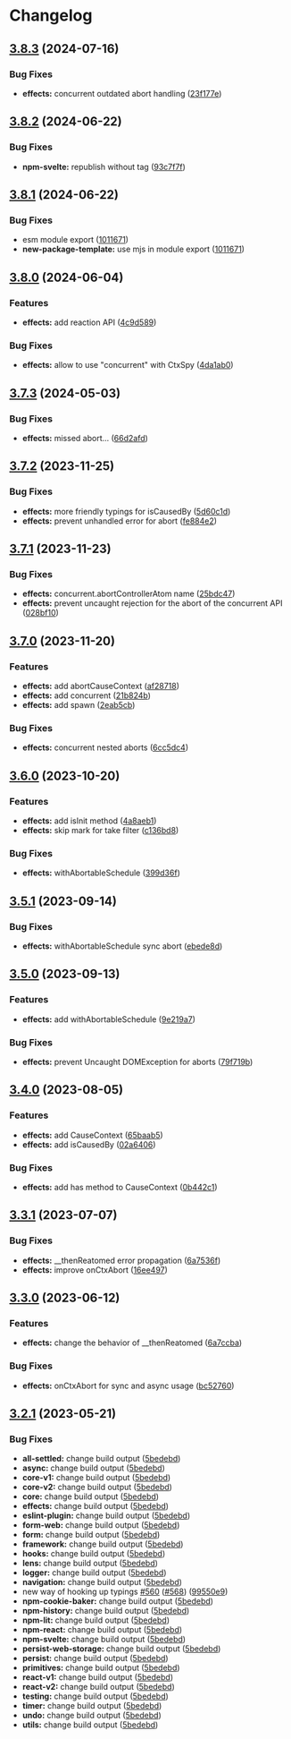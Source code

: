 # Changelog

## [3.8.3](https://github.com/artalar/reatom/compare/effects-v3.8.2...effects-v3.8.3) (2024-07-16)


### Bug Fixes

* **effects:** concurrent outdated abort handling ([23f177e](https://github.com/artalar/reatom/commit/23f177e804546a8d43530a4c0dc764c162737513))

## [3.8.2](https://github.com/artalar/reatom/compare/effects-v3.8.1...effects-v3.8.2) (2024-06-22)


### Bug Fixes

* **npm-svelte:** republish without tag ([93c7f7f](https://github.com/artalar/reatom/commit/93c7f7f5ec58247b1b3aec854cd83b0a0ecd6a6c))

## [3.8.1](https://github.com/artalar/reatom/compare/effects-v3.8.0...effects-v3.8.1) (2024-06-22)


### Bug Fixes

* esm module export ([1011671](https://github.com/artalar/reatom/commit/10116719dd92d8102352a39e4ed772b8173d8668))
* **new-package-template:** use mjs in module export ([1011671](https://github.com/artalar/reatom/commit/10116719dd92d8102352a39e4ed772b8173d8668))

## [3.8.0](https://github.com/artalar/reatom/compare/effects-v3.7.3...effects-v3.8.0) (2024-06-04)


### Features

* **effects:** add reaction API ([4c9d589](https://github.com/artalar/reatom/commit/4c9d5892f733e04e575937133eca3ec51424759f))


### Bug Fixes

* **effects:** allow to use "concurrent" with CtxSpy ([4da1ab0](https://github.com/artalar/reatom/commit/4da1ab04ecbd1de66d783c2bad2da6671981905a))

## [3.7.3](https://github.com/artalar/reatom/compare/effects-v3.7.2...effects-v3.7.3) (2024-05-03)


### Bug Fixes

* **effects:** missed abort... ([66d2afd](https://github.com/artalar/reatom/commit/66d2afd9bb6cfc1ababdffb7b547b7cee3e9425b))

## [3.7.2](https://github.com/artalar/reatom/compare/effects-v3.7.1...effects-v3.7.2) (2023-11-25)


### Bug Fixes

* **effects:** more friendly typings for isCausedBy ([5d60c1d](https://github.com/artalar/reatom/commit/5d60c1da8710c90df60b24e5d013e829455260d0))
* **effects:** prevent unhandled error for abort ([fe884e2](https://github.com/artalar/reatom/commit/fe884e24ac574fc50c7ce4e825459d7059136b73))

## [3.7.1](https://github.com/artalar/reatom/compare/effects-v3.7.0...effects-v3.7.1) (2023-11-23)


### Bug Fixes

* **effects:** concurrent.abortControllerAtom name ([25bdc47](https://github.com/artalar/reatom/commit/25bdc479e62045f946aeee6b9e001a8cb3450a07))
* **effects:** prevent uncaught rejection for the abort of the concurrent API ([028bf10](https://github.com/artalar/reatom/commit/028bf10baa38bcd85d6ae7445c8294160b50ca07))

## [3.7.0](https://github.com/artalar/reatom/compare/effects-v3.6.0...effects-v3.7.0) (2023-11-20)


### Features

* **effects:** add abortCauseContext ([af28718](https://github.com/artalar/reatom/commit/af28718598a852ba7926e54cd5f1b6a508441951))
* **effects:** add concurrent ([21b824b](https://github.com/artalar/reatom/commit/21b824b939bd6bd57b3d33d8eaa91ea67d784c41))
* **effects:** add spawn ([2eab5cb](https://github.com/artalar/reatom/commit/2eab5cbc6b26450b09ed43ad9cb815a997950c1d))


### Bug Fixes

* **effects:** concurrent nested aborts ([6cc5dc4](https://github.com/artalar/reatom/commit/6cc5dc45c8f6bb9e51c2fd76c7b6dda7352ce4c2))

## [3.6.0](https://github.com/artalar/reatom/compare/effects-v3.5.1...effects-v3.6.0) (2023-10-20)


### Features

* **effects:** add isInit method ([4a8aeb1](https://github.com/artalar/reatom/commit/4a8aeb14d0cdf54a545dda498c026e8f9b7c29d2))
* **effects:** skip mark for take filter ([c136bd8](https://github.com/artalar/reatom/commit/c136bd884df59715ea8a4028e29eaa3e1dc6b076))


### Bug Fixes

* **effects:** withAbortableSchedule ([399d36f](https://github.com/artalar/reatom/commit/399d36ffb00d3597fa9c234358b8c50a6aeb8a7a))

## [3.5.1](https://github.com/artalar/reatom/compare/effects-v3.5.0...effects-v3.5.1) (2023-09-14)


### Bug Fixes

* **effects:** withAbortableSchedule sync abort ([ebede8d](https://github.com/artalar/reatom/commit/ebede8d8f652da58bf2e29d6b5ec58966199059b))

## [3.5.0](https://github.com/artalar/reatom/compare/effects-v3.4.0...effects-v3.5.0) (2023-09-13)


### Features

* **effects:** add withAbortableSchedule ([9e219a7](https://github.com/artalar/reatom/commit/9e219a7d61c18cc15bcff28f310938166d10de2c))


### Bug Fixes

* **effects:** prevent Uncaught DOMException for aborts ([79f719b](https://github.com/artalar/reatom/commit/79f719bbdd6e97cb56c3399a841c33764822d598))

## [3.4.0](https://github.com/artalar/reatom/compare/effects-v3.3.1...effects-v3.4.0) (2023-08-05)


### Features

* **effects:** add CauseContext ([65baab5](https://github.com/artalar/reatom/commit/65baab5cdc1256619b1fa779376f3e7508fc0c8d))
* **effects:** add isCausedBy ([02a6406](https://github.com/artalar/reatom/commit/02a64069e272387cb64b1573a765a3d70abac825))


### Bug Fixes

* **effects:** add has method to CauseContext ([0b442c1](https://github.com/artalar/reatom/commit/0b442c1fdbb119c2828951aff0b97d490efdb397))

## [3.3.1](https://github.com/artalar/reatom/compare/effects-v3.3.0...effects-v3.3.1) (2023-07-07)


### Bug Fixes

* **effects:** __thenReatomed error propagation ([6a7536f](https://github.com/artalar/reatom/commit/6a7536f7b5afcad22fc90fc0afbfc7b71bfd71ec))
* **effects:** improve onCtxAbort ([16ee497](https://github.com/artalar/reatom/commit/16ee497b08810aef908bcd7b2b2e7151d5f4ff12))

## [3.3.0](https://github.com/artalar/reatom/compare/effects-v3.2.1...effects-v3.3.0) (2023-06-12)


### Features

* **effects:** change the behavior of __thenReatomed ([6a7ccba](https://github.com/artalar/reatom/commit/6a7ccba6a46521807d5d1e5eef3c3ad219454779))


### Bug Fixes

* **effects:** onCtxAbort for sync and async usage ([bc52760](https://github.com/artalar/reatom/commit/bc52760aa54d767744ba07ce17124d1f48f0a4ee))

## [3.2.1](https://github.com/artalar/reatom/compare/effects-v3.2.0...effects-v3.2.1) (2023-05-21)


### Bug Fixes

* **all-settled:** change build output ([5bedebd](https://github.com/artalar/reatom/commit/5bedebda3a1ee92850d10f767686303b8ec2ba0e))
* **async:** change build output ([5bedebd](https://github.com/artalar/reatom/commit/5bedebda3a1ee92850d10f767686303b8ec2ba0e))
* **core-v1:** change build output ([5bedebd](https://github.com/artalar/reatom/commit/5bedebda3a1ee92850d10f767686303b8ec2ba0e))
* **core-v2:** change build output ([5bedebd](https://github.com/artalar/reatom/commit/5bedebda3a1ee92850d10f767686303b8ec2ba0e))
* **core:** change build output ([5bedebd](https://github.com/artalar/reatom/commit/5bedebda3a1ee92850d10f767686303b8ec2ba0e))
* **effects:** change build output ([5bedebd](https://github.com/artalar/reatom/commit/5bedebda3a1ee92850d10f767686303b8ec2ba0e))
* **eslint-plugin:** change build output ([5bedebd](https://github.com/artalar/reatom/commit/5bedebda3a1ee92850d10f767686303b8ec2ba0e))
* **form-web:** change build output ([5bedebd](https://github.com/artalar/reatom/commit/5bedebda3a1ee92850d10f767686303b8ec2ba0e))
* **form:** change build output ([5bedebd](https://github.com/artalar/reatom/commit/5bedebda3a1ee92850d10f767686303b8ec2ba0e))
* **framework:** change build output ([5bedebd](https://github.com/artalar/reatom/commit/5bedebda3a1ee92850d10f767686303b8ec2ba0e))
* **hooks:** change build output ([5bedebd](https://github.com/artalar/reatom/commit/5bedebda3a1ee92850d10f767686303b8ec2ba0e))
* **lens:** change build output ([5bedebd](https://github.com/artalar/reatom/commit/5bedebda3a1ee92850d10f767686303b8ec2ba0e))
* **logger:** change build output ([5bedebd](https://github.com/artalar/reatom/commit/5bedebda3a1ee92850d10f767686303b8ec2ba0e))
* **navigation:** change build output ([5bedebd](https://github.com/artalar/reatom/commit/5bedebda3a1ee92850d10f767686303b8ec2ba0e))
* new way of hooking up typings [#560](https://github.com/artalar/reatom/issues/560) ([#568](https://github.com/artalar/reatom/issues/568)) ([99550e9](https://github.com/artalar/reatom/commit/99550e98c34df7efd8431282a868a0483bed5dc8))
* **npm-cookie-baker:** change build output ([5bedebd](https://github.com/artalar/reatom/commit/5bedebda3a1ee92850d10f767686303b8ec2ba0e))
* **npm-history:** change build output ([5bedebd](https://github.com/artalar/reatom/commit/5bedebda3a1ee92850d10f767686303b8ec2ba0e))
* **npm-lit:** change build output ([5bedebd](https://github.com/artalar/reatom/commit/5bedebda3a1ee92850d10f767686303b8ec2ba0e))
* **npm-react:** change build output ([5bedebd](https://github.com/artalar/reatom/commit/5bedebda3a1ee92850d10f767686303b8ec2ba0e))
* **npm-svelte:** change build output ([5bedebd](https://github.com/artalar/reatom/commit/5bedebda3a1ee92850d10f767686303b8ec2ba0e))
* **persist-web-storage:** change build output ([5bedebd](https://github.com/artalar/reatom/commit/5bedebda3a1ee92850d10f767686303b8ec2ba0e))
* **persist:** change build output ([5bedebd](https://github.com/artalar/reatom/commit/5bedebda3a1ee92850d10f767686303b8ec2ba0e))
* **primitives:** change build output ([5bedebd](https://github.com/artalar/reatom/commit/5bedebda3a1ee92850d10f767686303b8ec2ba0e))
* **react-v1:** change build output ([5bedebd](https://github.com/artalar/reatom/commit/5bedebda3a1ee92850d10f767686303b8ec2ba0e))
* **react-v2:** change build output ([5bedebd](https://github.com/artalar/reatom/commit/5bedebda3a1ee92850d10f767686303b8ec2ba0e))
* **testing:** change build output ([5bedebd](https://github.com/artalar/reatom/commit/5bedebda3a1ee92850d10f767686303b8ec2ba0e))
* **timer:** change build output ([5bedebd](https://github.com/artalar/reatom/commit/5bedebda3a1ee92850d10f767686303b8ec2ba0e))
* **undo:** change build output ([5bedebd](https://github.com/artalar/reatom/commit/5bedebda3a1ee92850d10f767686303b8ec2ba0e))
* **utils:** change build output ([5bedebd](https://github.com/artalar/reatom/commit/5bedebda3a1ee92850d10f767686303b8ec2ba0e))
